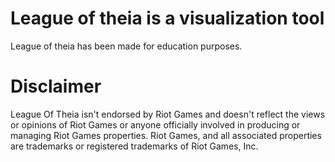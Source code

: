 # League of theia is a visualization tool

League of theia has been made for education purposes.

# Disclaimer 

League Of Theia isn't endorsed by Riot Games and doesn't reflect the views or opinions of Riot Games or anyone officially involved in producing or managing Riot Games properties. Riot Games, and all associated properties are trademarks or registered trademarks of Riot Games, Inc.
